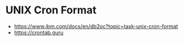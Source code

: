 # UNIX Cron Format

* https://www.ibm.com/docs/en/db2oc?topic=task-unix-cron-format
* https://crontab.guru
